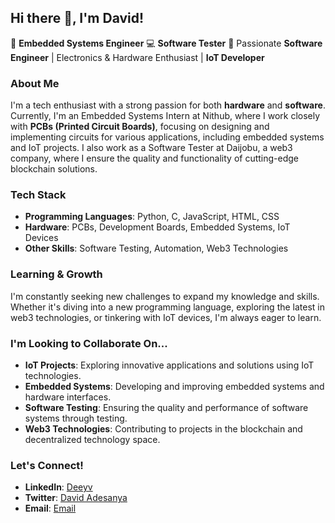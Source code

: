 ## Hi there 👋, I'm David!

🔧 **Embedded Systems Engineer**
💻 **Software Tester**
💼 Passionate **Software Engineer** | Electronics & Hardware Enthusiast | **IoT Developer**

### About Me

I'm a tech enthusiast with a strong passion for both **hardware** and **software**. Currently, I'm an Embedded Systems Intern at Nithub, where I work closely with **PCBs (Printed Circuit Boards)**, focusing on designing and implementing circuits for various applications, including embedded systems and IoT projects. I also work as a Software Tester at Daijobu, a web3 company, where I ensure the quality and functionality of cutting-edge blockchain solutions.

### Tech Stack

- **Programming Languages**: Python, C, JavaScript, HTML, CSS
- **Hardware**: PCBs, Development Boards, Embedded Systems, IoT Devices
- **Other Skills**: Software Testing, Automation, Web3 Technologies

### Learning & Growth

I'm constantly seeking new challenges to expand my knowledge and skills. Whether it's diving into a new programming language, exploring the latest in web3 technologies, or tinkering with IoT devices, I'm always eager to learn.

### I'm Looking to Collaborate On...

- **IoT Projects**: Exploring innovative applications and solutions using IoT technologies.
- **Embedded Systems**: Developing and improving embedded systems and hardware interfaces.
- **Software Testing**: Ensuring the quality and performance of software systems through testing.
- **Web3 Technologies**: Contributing to projects in the blockchain and decentralized technology space.

### Let's Connect!

- **LinkedIn**: [Deeyv](https://www.linkedin.com/in/deeyv/)
- **Twitter**: [David Adesanya](https://x.com/daveadesX)
- **Email**: [Email](mailto:jesugbohunmi23@gmail.com)
